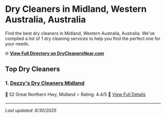 # Dry Cleaners in Midland, Western Australia, Australia

Find the best dry cleaners in Midland, Western Australia, Australia. We've compiled a list of 1 dry cleaning services to help you find the perfect one for your needs.

🌐 **[View Full Directory on DryCleanersNear.com](https://drycleanersnear.com/city/Australia/Western%20Australia/Midland)**

## Top Dry Cleaners

### 1. [Dezzy's Dry Cleaners Midland](https://drycleanersnear.com/dryCleaner/68ad16921d9ee695c9253197/dezzy-s-dry-cleaners-midland)
📍 52 Great Northern Hwy, Midland
⭐ Rating: 4.4/5
🔗 [View Full Details](https://drycleanersnear.com/dryCleaner/68ad16921d9ee695c9253197/dezzy-s-dry-cleaners-midland)


---

*Last updated: 8/30/2025*
